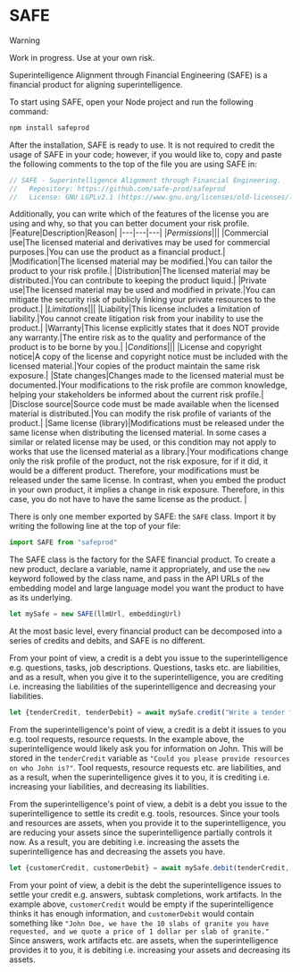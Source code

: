 # SAFE

> [!WARNING]
> Work in progress. Use at your own risk.

Superintelligence Alignment through Financial Engineering (SAFE) is a financial product for aligning superintelligence.

To start using SAFE, open your Node project and run the following command:

```sh
npm install safeprod
```

After the installation, SAFE is ready to use. It is not required to credit the usage of SAFE in your code; however, if you would like to, copy and paste the following comments to the top of the file you are using SAFE in:

```js
// SAFE - Superintelligence Alignment through Financial Engineering. 
//   Repository: https://github.com/safe-prod/safeprod
//   License: GNU LGPLv2.1 (https://www.gnu.org/licenses/old-licenses/lgpl-2.1.en.html)
```

Additionally, you can write which of the features of the license you are using and why, so that you can better document your risk profile.
|Feature|Description|Reason|
|---|---|---|
|*Permissions*|||
|Commercial use|The licensed material and derivatives may be used for commercial purposes.|You can use the product as a financial product.|
|Modification|The licensed material may be modified.|You can tailor the product to your risk profile.|
|Distribution|The licensed material may be distributed.|You can contribute to keeping the product liquid.|
|Private use|The licensed material may be used and modified in private.|You can mitigate the security risk of publicly linking your private resources to the product.|
|*Limitations*|||
|Liability|This license includes a limitation of liability.|You cannot create litigation risk from your inability to use the product.|
|Warranty|This license explicitly states that it does NOT provide any warranty.|The entire risk as to the quality and performance of the product is to be borne by you.|
|*Conditions*|||
|License and copyright notice|A copy of the license and copyright notice must be included with the licensed material.|Your copies of the product maintain the same risk exposure.|
|State changes|Changes made to the licensed material must be documented.|Your modifications to the risk profile are common knowledge, helping your stakeholders be informed about the current risk profile.|
|Disclose source|Source code must be made available when the licensed material is distributed.|You can modify the risk profile of variants of the product.|
|Same license (library)|Modifications must be released under the same license when distributing the licensed material. In some cases a similar or related license may be used, or this condition may not apply to works that use the licensed material as a library.|Your modifications change only the risk profile of the product, not the risk exposure, for if it did, it would be a different product. Therefore, your modifications must be released under the same license. In contrast, when you embed the product in your own product, it implies a change in risk exposure. Therefore, in this case, you do not have to have the same license as the product. |

There is only one member exported by SAFE: the `SAFE` class. Import it by writing the following line at the top of your file:

```js
import SAFE from "safeprod"
```

The SAFE class is the factory for the SAFE financial product. To create a new product, declare a variable, name it appropriately, and use the `new` keyword followed by the class name, and pass in the API URLs of the embedding model and large language model you want the product to have as its underlying.

```js
let mySafe = new SAFE(llmUrl, embeddingUrl)
```

At the most basic level, every financial product can be decomposed into a series of credits and debits, and SAFE is no different.

From your point of view, a credit is a debt you issue to the superintelligence e.g. questions, tasks, job descriptions. Questions, tasks etc. are liabilities, and as a result, when you give it to the superintelligence, you are crediting i.e. increasing the liabilities of the superintelligence and decreasing your liabilities.

```js
let {tenderCredit, tenderDebit} = await mySafe.credit("Write a tender for the customer John.")
```

From the superintelligence's point of view, a credit is a debt it issues to you e.g. tool requests, resource requests. In the example above, the superintelligence would likely ask you for information on John. This will be stored in the `tenderCredit` variable as `"Could you please provide resources on who John is?"`. Tool requests, resource requests etc. are liabilities, and as a result, when the superintelligence gives it to you, it is crediting i.e. increasing your liabilities, and decreasing its liabilities.

From the superintelligence's point of view, a debit is a debt you issue to the superintelligence to settle its credit e.g. tools, resources. Since your tools and resources are assets, when you provide it to the superintelligence, you are reducing your assets since the superintelligence partially controls it now. As a result, you are debiting i.e. increasing the assets the superintelligence has and decreasing the assets you have.

 ```js
let {customerCredit, customerDebit} = await mySafe.debit(tenderCredit, {name: "John Doe", age: 28, profession: "Building Contractor", good: "10 slabs of granite"})
```

From your point of view, a debit is the debt the superintelligence issues to settle your credit e.g. answers, subtask completions, work artifacts. In the example above, `customerCredit` would be empty if the superintelligence thinks it has enough information, and `customerDebit` would contain something like `"John Doe, we have the 10 slabs of granite you have requested, and we quote a price of 1 dollar per slab of granite."` Since answers, work artifacts etc. are assets, when the superintelligence provides it to you, it is debiting i.e. increasing your assets and decreasing its assets.
